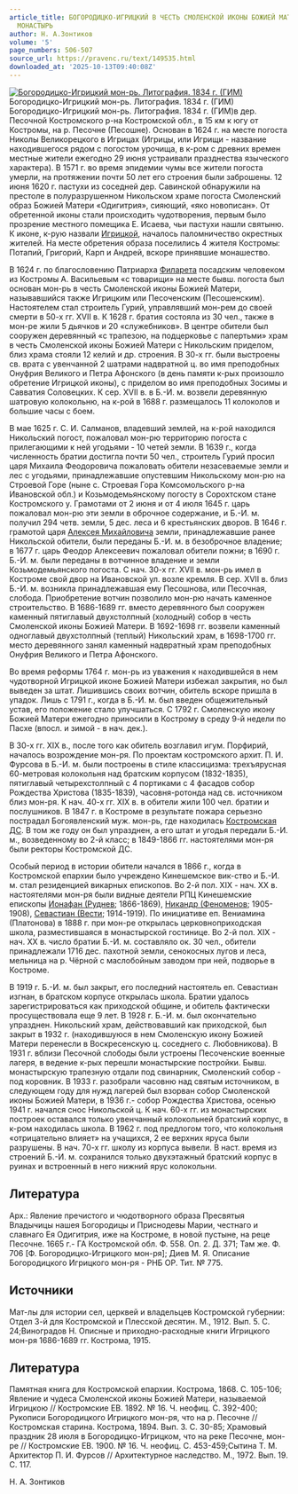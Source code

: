 ```yaml
---
article_title: БОГОРОДИЦКО-ИГРИЦКИЙ В ЧЕСТЬ СМОЛЕНСКОЙ ИКОНЫ БОЖИЕЙ МАТЕРИ МУЖСКОЙ
  МОНАСТЫРЬ
author: Н. А.Зонтиков
volume: '5'
page_numbers: 506-507
source_url: https://pravenc.ru/text/149535.html
downloaded_at: '2025-10-13T09:40:08Z'
---
```


[![Богородицко-Игрицкий мон-рь. Литография. 1834 г. (ГИМ)](https://pravenc.ru/data/282/457/1234/1i200.jpg "Кликните для увеличения картинки")](https://pravenc.ru/data/282/457/1234/1i400.jpg)Богородицко-Игрицкий мон-рь. Литография. 1834 г. (ГИМ)  
Богородицко-Игрицкий мон-рь. Литография. 1834 г. (ГИМ)в дер. Песочной Костромского р-на Костромской обл., в 15 км к югу от Костромы, на р. Песочне (Песошне). Основан в 1624 г. на месте погоста Николы Великорецкого в Игрицах (Игрицы, или Игрищи - название находившегося рядом с погостом урочища, в к-ром с древних времен местные жители ежегодно 29 июня устраивали празднества языческого характера). В 1571 г. во время эпидемии чумы все жители погоста умерли, на протяжении почти 50 лет его строения были заброшены. 12 июня 1620 г. пастухи из соседней дер. Савинской обнаружили на престоле в полуразрушенном Никольском храме погоста Смоленский образ Божией Матери «Одигитрия», сияющий, «яко новописан». От обретенной иконы стали происходить чудотворения, первым было прозрение местного помещика Е. Исаева, чьи пастухи нашли святыню. К иконе, к-рую назвали [Игрицкой](https://pravenc.ru/text/Игрицкой.html), началось паломничество окрестных жителей. На месте обретения образа поселились 4 жителя Костромы: Потапий, Григорий, Карп и Андрей, вскоре принявшие монашество.

В 1624 г. по благословению Патриарха [Филарета](https://pravenc.ru/text/Филарет.html) посадским человеком из Костромы А. Васильевым «с товарищи» на месте бывш. погоста был основан мон-рь в честь Смоленской иконы Божией Матери, называвшийся также Игрицким или Песоченским (Песошенским). Настоятелем стал строитель Гурий, управлявший мон-рем до своей смерти в 50-х гг. XVII в. К 1628 г. братия состояла из 30 чел., также в мон-ре жили 5 дьячков и 20 «служебников». В центре обители был сооружен деревянный «с трапезою, на подцерковье с папертьми» храм в честь Смоленской иконы Божией Матери с Никольским приделом, близ храма стояли 12 келий и др. строения. В 30-х гг. были выстроены св. врата с увенчанной 2 шатрами надвратной ц. во имя преподобных Онуфрия Великого и Петра Афонского (в день памяти к-рых произошло обретение Игрицкой иконы), с приделом во имя преподобных Зосимы и Савватия Соловецких. К сер. XVII в. в Б.-И. м. возвели деревянную шатровую колокольню, на к-рой в 1688 г. размещалось 11 колоколов и большие часы с боем.

В мае 1625 г. С. И. Салманов, владевший землей, на к-рой находился Никольский погост, пожаловал мон-рю территорию погоста с прилегающими к ней угодьями - 10 четей земли. В 1639 г., когда численность братии достигла почти 50 чел., строитель Гурий просил царя Михаила Феодоровича пожаловать обители незасеваемые земли и лес с угодьями, принадлежавшие опустевшим Никольскому мон-рю на Строевой Горе (ныне с. Строевая Гора Комсомольского р-на Ивановской обл.) и Козьмодемьянскому погосту в Сорохтском стане Костромского у. Грамотами от 2 июня и от 4 июля 1645 г. царь пожаловал мон-рю эти земли в оброчное содержание, и Б.-И. м. получил 294 четв. земли, 5 дес. леса и 6 крестьянских дворов. В 1646 г. грамотой царя [Алексея Михайловича](<https://pravenc.ru/text/Алексея Михайловича.html>) земли, принадлежавшие ранее Никольской обители, были переданы Б.-И. м. в безоброчное владение; в 1677 г. царь Феодор Алексеевич пожаловал обители пожни; в 1690 г. Б.-И. м. были переданы в вотчинное владение и земли Козьмодемьянского погоста. С нач. 30-х гг. XVII в. мон-рь имел в Костроме свой двор на Ивановской ул. возле кремля. В сер. XVII в. близ Б.-И. м. возникла принадлежавшая ему Песошнова, или Песочная, слобода. Приобретение вотчин позволило мон-рю начать каменное строительство. В 1686-1689 гг. вместо деревянного был сооружен каменный пятиглавый двухстолпный (холодный) собор в честь Смоленской иконы Божией Матери. В 1692-1698 гг. возвели каменный одноглавый двухстолпный (теплый) Никольский храм, в 1698-1700 гг. место деревянного занял каменный надвратный храм преподобных Онуфрия Великого и Петра Афонского.

Во время реформы 1764 г. мон-рь из уважения к находившейся в нем чудотворной Игрицкой иконе Божией Матери избежал закрытия, но был выведен за штат. Лишившись своих вотчин, обитель вскоре пришла в упадок. Лишь с 1791 г., когда в Б.-И. м. был введен общежительный устав, его положение стало улучшаться. С 1792 г. Смоленскую икону Божией Матери ежегодно приносили в Кострому в среду 9-й недели по Пасхе (впосл. и зимой - в нач. дек.).

В 30-х гг. XIX в., после того как обитель возглавил игум. Порфирий, началось возрождение мон-ря. По проектам костромского архит. П. И. Фурсова в Б.-И. м. были построены в стиле классицизма: трехъярусная 60-метровая колокольня над братским корпусом (1832-1835), пятиглавый четырехстолпный с 4 портиками с 4 фасадов собор Рождества Христова (1835-1839), часовня-ротонда над св. источником близ мон-ря. К нач. 40-х гг. XIX в. в обители жили 100 чел. братии и послушников. В 1847 г. в Костроме в результате пожара серьезно пострадал Богоявленский муж. мон-рь, где находилась [Костромская ДС](<https://pravenc.ru/text/Костромская ДС.html>). В том же году он был упразднен, а его штат и угодья передали Б.-И. м., возведенному во 2-й класс; в 1849-1866 гг. настоятелями мон-ря были ректоры Костромской ДС.

Особый период в истории обители начался в 1866 г., когда в Костромской епархии было учреждено Кинешемское вик-ство и Б.-И. м. стал резиденцией викарных епископов. Во 2-й пол. XIX - нач. XX в. настоятелями мон-ря были видные деятели РПЦ Кинешемские епископы [Ионафан (Руднев](<https://pravenc.ru/text/Ионафан (Руднев.html>); 1866-1869), [Никандр (Феноменов](<https://pravenc.ru/text/Никандр (Феноменов.html>); 1905-1908), [Севастиан (Вести](<https://pravenc.ru/text/Севастиан (Вести.html>); 1914-1919). По инициативе еп. Вениамина (Платонова) в 1888 г. при мон-ре открылась церковноприходская школа, разместившаяся в монастырской гостинице. Во 2-й пол. XIX - нач. XX в. число братии Б.-И. м. составляло ок. 30 чел., обители принадлежали 1716 дес. пахотной земли, сенокосных лугов и леса, мельница на р. Чёрной с маслобойным заводом при ней, подворье в Костроме.

В 1919 г. Б.-И. м. был закрыт, его последний настоятель еп. Севастиан изгнан, в братском корпусе открылась школа. Братии удалось зарегистрироваться как приходской общине, и обитель фактически просуществовала еще 9 лет. В 1928 г. Б.-И. м. был окончательно упразднен. Никольский храм, действовавший как приходской, был закрыт в 1932 г. (находившуюся в нем Смоленскую икону Божией Матери перенесли в Воскресенскую ц. соседнего с. Любовникова). В 1931 г. вблизи Песочной слободы были устроены Песоченские военные лагеря, в ведение к-рых перешли монастырские постройки. Бывш. монастырскую трапезную отдали под свинарник, Смоленский собор - под коровник. В 1933 г. разобрали часовню над святым источником, в следующем году для нужд лагерей был взорван собор Смоленской иконы Божией Матери, в 1936 г.- собор Рождества Христова, осенью 1941 г. начался снос Никольской ц. К нач. 60-х гг. из монастырских построек оставался только увенчанный колокольней братский корпус, в к-ром находилась школа. В 1962 г. под предлогом того, что колокольня «отрицательно влияет» на учащихся, 2 ее верхних яруса были разрушены. В нач. 70-х гг. школу из корпуса вывели. В наст. время из строений Б.-И. м. сохранился только двухэтажный братский корпус в руинах и встроенный в него нижний ярус колокольни.

## Литература

Арх.: Явление пречистого и чюдотворного образа Пресвятыя Владычицы нашея Богородицы и Приснодевы Марии, честнаго и славнаго Ея Одигитрия, иже на Костроме, в новой пустыне, на реце Песочне. 1665 г.- ГА Костромской обл. Ф. 558. Оп. 2. Д. 371; Там же. Ф. 706 [Ф. Богородицко-Игрицкого мон-ря]; Диев М. Я. Описание Богородицкого Игрицкого мон-ря - РНБ ОР. Тит. № 775.

## Источники

Мат-лы для истории сел, церквей и владельцев Костромской губернии: Отдел 3-й для Костромской и Плесской десятин. М., 1912. Вып. 5. С. 24;Виноградов Н. Описные и приходно-расходные книги Игрицкого мон-ря 1686-1689 гг. Кострома, 1915.

## Литература

Памятная книга для Костромской епархии. Кострома, 1868. С. 105-106; Явление и чудеса Смоленской иконы Божией Матери, называемой Игрицкою // Костромские ЕВ. 1892. № 16. Ч. неофиц. С. 392-400; Рукописи Богородицкого Игрицкого мон-ря, что на р. Песочне // Костромская старина. Кострома, 1894. Вып. 3. С. 30-85; Храмовый праздник 28 июля в Богородицко-Игрицком, что на реке Песочне, мон-ре // Костромские ЕВ. 1900. № 16. Ч. неофиц. С. 453-459;Сытина Т. М. Архитектор П. И. Фурсов // Архитектурное наследство. М., 1972. Вып. 19. С. 117.

Н. А.  Зонтиков
